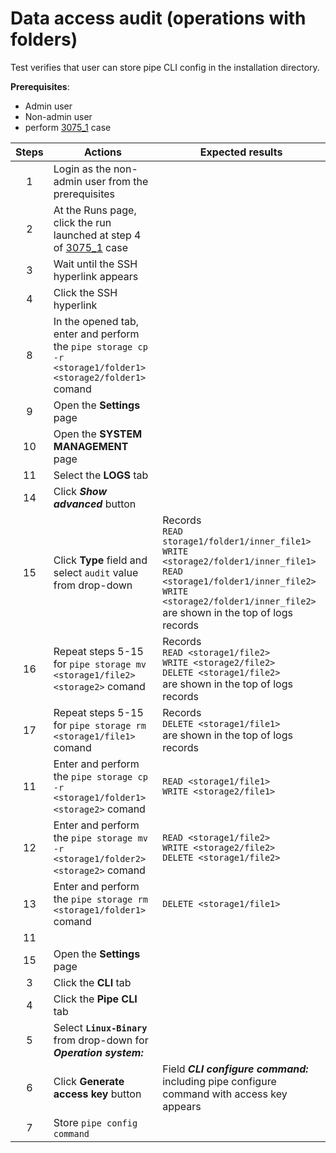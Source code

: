 # Data access audit (operations with folders)

Test verifies that user can store pipe CLI config in the installation directory.

**Prerequisites**:
- Admin user
- Non-admin user
- perform [3075_1](3075_1.md) case

| Steps | Actions | Expected results |
| :---: | --- | --- |
| 1 | Login as the non-admin user from the prerequisites | |
| 2 | At the Runs page, click the run launched at step 4 of [3075_1](3075_1.md) case | |
| 3 | Wait until the SSH hyperlink appears | |
| 4 | Click the SSH hyperlink | |
| 8 | In the opened tab, enter and perform the `pipe storage cp -r <storage1/folder1> <storage2/folder1>` comand | |
| 9 | Open the **Settings** page | |
| 10 | Open the **SYSTEM MANAGEMENT** page | |
| 11 | Select the **LOGS** tab | |
| 14 | Click ***Show advanced*** button | |
| 15 | Click **Type** field and select `audit` value from drop-down | Records <br>`READ storage1/folder1/inner_file1>` <br> `WRITE <storage2/folder1/inner_file1>` <br>`READ <storage1/folder1/inner_file2>` <br> `WRITE <storage2/folder1/inner_file2>` <br> are shown in the top of logs records |
| 16 | Repeat steps 5-15 for `pipe storage mv <storage1/file2> <storage2>` comand | Records <br> `READ <storage1/file2>` <br> `WRITE <storage2/file2>` <br> `DELETE <storage1/file2>` <br> are shown in the top of logs records |
| 17 | Repeat steps 5-15 for `pipe storage rm <storage1/file1>` comand | Records <br> `DELETE <storage1/file1>` <br> are shown in the top of logs records |
| 11 | Enter and perform the `pipe storage cp -r <storage1/folder1> <storage2>` comand | `READ <storage1/file1>` <br> `WRITE <storage2/file1>` |
| 12 | Enter and perform the `pipe storage mv -r <storage1/folder2> <storage2>` comand | `READ <storage1/file2>` <br> `WRITE <storage2/file2>` <br>  `DELETE <storage1/file2>` |
| 13 | Enter and perform the `pipe storage rm <storage1/folder1>` comand | `DELETE <storage1/file1>` |
| 11 |  | |
| 15 |Open the **Settings** page | |
| 3 | Click the **CLI** tab | |
| 4 | Click the **Pipe CLI** tab | |
| 5 | Select **`Linux-Binary`** from drop-down for ***Operation system:*** | |
| 6 | Click **Generate access key** button | Field ***CLI configure command:*** including pipe configure command with access key appears |
| 7 | Store `pipe config command` | |